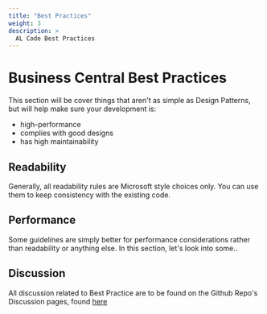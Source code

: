 ```yaml
---
title: "Best Practices"
weight: 3
description: >
  AL Code Best Practices
---
```


# Business Central Best Practices

This section will be cover things that aren't as simple as Design Patterns, but will help make sure your development is:

- high-performance
- complies with good designs
- has high maintainability

## Readability

Generally, all readability rules are Microsoft style choices only. You can use them to keep consistency with the existing code.

## Performance

Some guidelines are simply better for performance considerations rather than readability or anything else.  In this section, let's look into some..

## Discussion

All discussion related to Best Practice are to be found on the Github Repo's Discussion pages, found [here](https://github.com/microsoft/alguidelines/discussions/categories/bc-best-practices)
